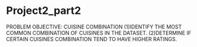 # Project2_part2
PROBLEM OBJECTIVE: CUISINE COMBINATION  (1)IDENTIFY THE MOST COMMON COMBINATION OF CUISINES IN THE DATASET.  (2)DETERMINE IF CERTAIN CUISINES COMBINATION TEND TO HAVE HIGHER RATINGS.
